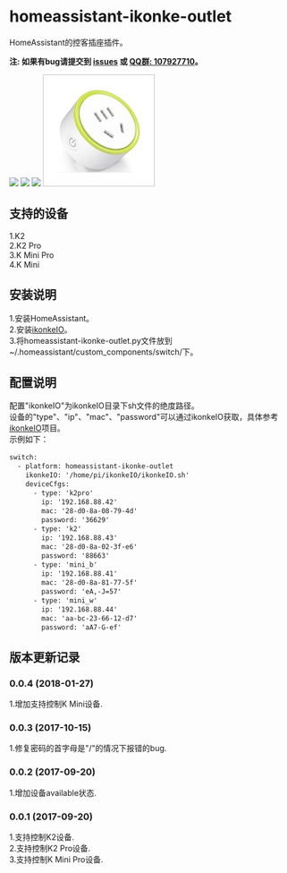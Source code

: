 # homeassistant-ikonke-outlet

HomeAssistant的控客插座插件。   
   
**注: 如果有bug请提交到 [issues](https://github.com/YinHangCode/homeassistant-ikonke-outlet/issues) 或 [QQ群: 107927710](//shang.qq.com/wpa/qunwpa?idkey=8b9566598f40dd68412065ada24184ef72c6bddaa11525ca26c4e1536a8f2a3d)。**   

![](https://raw.githubusercontent.com/YinHangCode/homeassistant-ikonke-outlet/master/images/K2.jpg)
![](https://raw.githubusercontent.com/YinHangCode/homeassistant-ikonke-outlet/master/images/K2Pro.jpg)
![](https://raw.githubusercontent.com/YinHangCode/homeassistant-ikonke-outlet/master/images/MiniB.jpg)
![](https://raw.githubusercontent.com/YinHangCode/homeassistant-ikonke-outlet/master/images/MiniW.jpg)

## 支持的设备
1.K2   
2.K2 Pro   
3.K Mini Pro   
4.K Mini   

## 安装说明
1.安装HomeAssistant。   
2.安装[ikonkeIO](https://github.com/YinHangCode/ikonkeIO)。   
3.将homeassistant-ikonke-outlet.py文件放到~/.homeassistant/custom_components/switch/下。

## 配置说明
配置"ikonkeIO"为ikonkeIO目录下sh文件的绝度路径。   
设备的"type"、"ip"、"mac"、"password"可以通过ikonkeIO获取，具体参考[ikonkeIO](https://github.com/YinHangCode/ikonkeIO)项目。   
示例如下：   
```
switch:
  - platform: homeassistant-ikonke-outlet
    ikonkeIO: '/home/pi/ikonkeIO/ikonkeIO.sh'
    deviceCfgs:
      - type: 'k2pro'
        ip: '192.168.88.42'
        mac: '28-d0-8a-08-79-4d'
        password: '36629'
      - type: 'k2'
        ip: '192.168.88.43'
        mac: '28-d0-8a-02-3f-e6'
        password: '88663'
      - type: 'mini_b'
        ip: '192.168.88.41'
        mac: '28-d0-8a-81-77-5f'
        password: 'eA,-J=57'
      - type: 'mini_w'
        ip: '192.168.88.44'
        mac: 'aa-bc-23-66-12-d7'
        password: 'aA7-G-ef'
```
## 版本更新记录
### 0.0.4 (2018-01-27)
1.增加支持控制K Mini设备.   
### 0.0.3 (2017-10-15)
1.修复密码的首字母是"/"的情况下报错的bug.   
### 0.0.2 (2017-09-20)
1.增加设备available状态.   
### 0.0.1 (2017-09-20)
1.支持控制K2设备.   
2.支持控制K2 Pro设备.   
3.支持控制K Mini Pro设备.   
